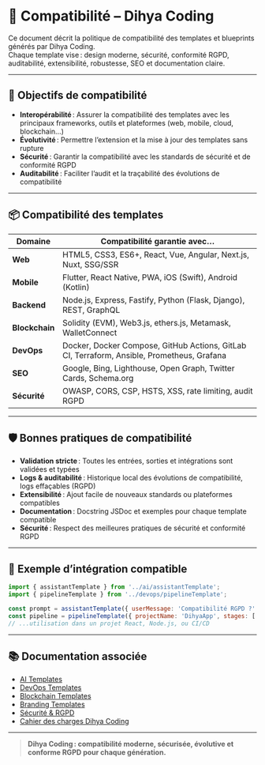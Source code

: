 # 🔗 Compatibilité – Dihya Coding

Ce document décrit la politique de compatibilité des templates et blueprints générés par Dihya Coding.  
Chaque template vise : design moderne, sécurité, conformité RGPD, auditabilité, extensibilité, robustesse, SEO et documentation claire.

---

## 🚀 Objectifs de compatibilité

- **Interopérabilité** : Assurer la compatibilité des templates avec les principaux frameworks, outils et plateformes (web, mobile, cloud, blockchain…)
- **Évolutivité** : Permettre l’extension et la mise à jour des templates sans rupture
- **Sécurité** : Garantir la compatibilité avec les standards de sécurité et de conformité RGPD
- **Auditabilité** : Faciliter l’audit et la traçabilité des évolutions de compatibilité

---

## 📦 Compatibilité des templates

| Domaine         | Compatibilité garantie avec…                                                                 |
|-----------------|---------------------------------------------------------------------------------------------|
| **Web**         | HTML5, CSS3, ES6+, React, Vue, Angular, Next.js, Nuxt, SSG/SSR                              |
| **Mobile**      | Flutter, React Native, PWA, iOS (Swift), Android (Kotlin)                                   |
| **Backend**     | Node.js, Express, Fastify, Python (Flask, Django), REST, GraphQL                            |
| **Blockchain**  | Solidity (EVM), Web3.js, ethers.js, Metamask, WalletConnect                                 |
| **DevOps**      | Docker, Docker Compose, GitHub Actions, GitLab CI, Terraform, Ansible, Prometheus, Grafana  |
| **SEO**         | Google, Bing, Lighthouse, Open Graph, Twitter Cards, Schema.org                             |
| **Sécurité**    | OWASP, CORS, CSP, HSTS, XSS, rate limiting, audit RGPD                                      |

---

## 🛡️ Bonnes pratiques de compatibilité

- **Validation stricte** : Toutes les entrées, sorties et intégrations sont validées et typées
- **Logs & auditabilité** : Historique local des évolutions de compatibilité, logs effaçables (RGPD)
- **Extensibilité** : Ajout facile de nouveaux standards ou plateformes compatibles
- **Documentation** : Docstring JSDoc et exemples pour chaque template compatible
- **Sécurité** : Respect des meilleures pratiques de sécurité et conformité RGPD

---

## 📝 Exemple d’intégration compatible

```js
import { assistantTemplate } from '../ai/assistantTemplate';
import { pipelineTemplate } from '../devops/pipelineTemplate';

const prompt = assistantTemplate({ userMessage: 'Compatibilité RGPD ?' });
const pipeline = pipelineTemplate({ projectName: 'DihyaApp', stages: ['build', 'deploy'] });
// ...utilisation dans un projet React, Node.js, ou CI/CD
```

---

## 📚 Documentation associée

- [AI Templates](../ai/README.md)
- [DevOps Templates](../devops/README.md)
- [Blockchain Templates](../blockchain/README.md)
- [Branding Templates](../branding/README.md)
- [Sécurité & RGPD](../../../docs/security.md)
- [Cahier des charges Dihya Coding](../../../../../docs/user_guide/README.md)

---

> **Dihya Coding : compatibilité moderne, sécurisée, évolutive et conforme RGPD pour chaque génération.**